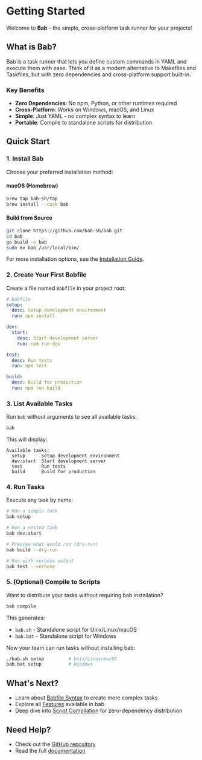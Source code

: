 # Getting Started

Welcome to **Bab** - the simple, cross-platform task runner for your projects!

## What is Bab?

Bab is a task runner that lets you define custom commands in YAML and execute them with ease. Think of it as a modern alternative to Makefiles and Taskfiles, but with zero dependencies and cross-platform support built-in.

### Key Benefits

- **Zero Dependencies**: No npm, Python, or other runtimes required
- **Cross-Platform**: Works on Windows, macOS, and Linux
- **Simple**: Just YAML - no complex syntax to learn
- **Portable**: Compile to standalone scripts for distribution

## Quick Start

### 1. Install Bab

Choose your preferred installation method:

#### macOS (Homebrew)

```bash
brew tap bab-sh/tap
brew install --cask bab
```

#### Build from Source

```bash
git clone https://github.com/bab-sh/bab.git
cd bab
go build -o bab
sudo mv bab /usr/local/bin/
```

For more installation options, see the [Installation Guide](/installation).

### 2. Create Your First Babfile

Create a file named `Babfile` in your project root:

```yaml
# Babfile
setup:
  desc: Setup development environment
  run: npm install

dev:
  start:
    desc: Start development server
    run: npm run dev

test:
  desc: Run tests
  run: npm test

build:
  desc: Build for production
  run: npm run build
```

### 3. List Available Tasks

Run `bab` without arguments to see all available tasks:

```bash
bab
```

This will display:

```
Available tasks:
  setup      Setup development environment
  dev:start  Start development server
  test       Run tests
  build      Build for production
```

### 4. Run Tasks

Execute any task by name:

```bash
# Run a simple task
bab setup

# Run a nested task
bab dev:start

# Preview what would run (dry-run)
bab build --dry-run

# Run with verbose output
bab test --verbose
```

### 5. (Optional) Compile to Scripts

Want to distribute your tasks without requiring bab installation?

```bash
bab compile
```

This generates:
- `bab.sh` - Standalone script for Unix/Linux/macOS
- `bab.bat` - Standalone script for Windows

Now your team can run tasks without installing bab:

```bash
./bab.sh setup         # Unix/Linux/macOS
bab.bat setup          # Windows
```

## What's Next?

- Learn about [Babfile Syntax](/syntax) to create more complex tasks
- Explore all [Features](/features) available in bab
- Deep dive into [Script Compilation](/compile) for zero-dependency distribution

## Need Help?

- Check out the [GitHub repository](https://github.com/bab-sh/bab)
- Read the full [documentation](/features)
